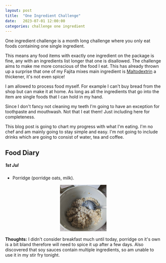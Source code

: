 ```yaml
---
layout: post
title:  "One Ingredient Challenge"
date:   2023-07-01 12:00:00
categories: challenge one ingredient
---
```


<style>
div.gallery {
  display: flex;
  justify-content: center;
  gap: 10px;
}

div.gallery img:hover {
  border: 1px solid #777;
}

div.gallery img {
  padding: 0px;
  margin: 0px;
  height: 150px;
  width: 150px;
}

div.galleryitem {
  height: auto;
}

span.desc {
  padding: 15px;
  text-align: center;
}

</style>

One ingredient challenge is a month long challenge where you only eat foods containing one single ingredient.

This means any food items with exactly one ingredient on the package is fine, any with an ingredients list longer that one is disallowed. The challenge aims to make me more conscious of the food I eat. This has already thrown up a surprise that one of my Fajita mixes main ingredient is [Maltodextrin][maltodextrin] a thickener, it's not even spice!

I am allowed to process food myself. For example I can't buy bread from the shop but can make it at home. As long as all the ingredients that go into the item are single foods that I can hold in my hand.

Since I don't fancy not cleaning my teeth I'm going to have an exception for toothpaste and mouthwash. Not that I eat them! Just including here for completeness.

This blog post is going to chart my progress with what I'm eating. I'm no chef and am mainly going to stay simple and easy. I'm not going to include drinks which are going to consist of water, tea and coffee.

## Food Diary

##### 1st Jul

* Porridge (porridge oats, milk).

<div class="gallery">
  <div class="galleryitem">
   <a target="_blank" href="/assets/images/oneingredientchallenge/01-porridge.jpg">
    <img src="/assets/images/oneingredientchallenge/01-porridge-sm.jpg"/>
   </a>
  </div>
</div>

**Thoughts:** I didn't consider breakfast much until today, porridge on it's own is a bit bland therefore will need to spice it up after a few days. Also discovered that soy sauces contain multiple ingredients, so am unable to use it in my stir fry tonight. 

[maltodextrin]: https://en.wikipedia.org/wiki/Maltodextrin
